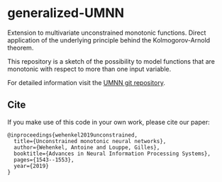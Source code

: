 # generalized-UMNN
Extension to multivariate unconstrained monotonic functions.
Direct application of the underlying principle behind the Kolmogorov-Arnold theorem.

This repository is a sketch of the possibility to model functions that are monotonic with respect to more than one input variable.

For detailed information visit the [UMNN git repository](https://github.com/AWehenkel/UMNN).

## Cite

If you make use of this code in your own work, please cite our paper:

```
@inproceedings{wehenkel2019unconstrained,
  title={Unconstrained monotonic neural networks},
  author={Wehenkel, Antoine and Louppe, Gilles},
  booktitle={Advances in Neural Information Processing Systems},
  pages={1543--1553},
  year={2019}
}
```
